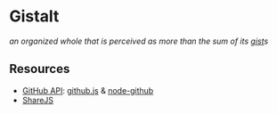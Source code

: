 Gistalt
=======

*an organized whole that is perceived as more than the sum of its [gist][]s*

  [gist]: http://gist.github.com


Resources
---------

* [GitHub API](http://developer.github.com): [github.js](https://github.com/michael/github) & [node-github](https://github.com/mikedeboer/node-github)
* [ShareJS](https://github.com/share/ShareJS)
